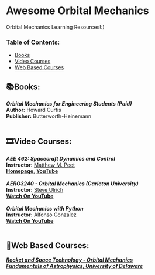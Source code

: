 # Awesome Orbital Mechanics 
Orbital Mechanics Learning Resources!:)

### **Table of Contents:**
* [Books](#booksbooks)
* [Video Courses](#film_stripvideo-courses)
* [Web Based Courses](#open_bookweb-based-courses)


## :books:Books:

***Orbital Mechanics for Engineering Students (Paid)***  <br />
**Author:** Howard Curtis <br />
**Publisher:** Butterworth-Heinemann <br />
 <br />
## :film_strip:Video Courses: 

***AEE 462: Spacecraft Dynamics and Control*** <br />
**Instructor:** [Matthew M. Peet](https://control.asu.edu/) <br />
[**Homepage**](http://control.asu.edu/MAE462_frame.htm), [**YouTube**](https://youtube.com/playlist?list=PL5ebyVGQORm6IUCJIuXGYj21o91Uyrwc4) <br />
 <br />
***AERO3240 - Orbital Mechanics (Carleton University)*** <br />
**Instructor:** [Steve Ulrich](https://carleton.ca/spacecraft/steve-ulrich/) <br />
[**Watch On YouTube**](https://youtube.com/playlist?list=PLeAC9P53bklf7Jcr4BRxMjSxGr9LzuAx3) <br />
 <br />
***Orbital Mechanics with Python*** <br />
**Instructor:** Alfonso Gonzalez <br />
[**Watch On YouTube**](https://youtube.com/playlist?list=PLOIRBaljOV8gn074rWFWYP1dCr2dJqWab) <br />
 <br />
## :open_book:Web Based Courses:  <br />
[***Rocket and Space Technology - Orbital Mechanics***](http://www.braeunig.us/space/orbmech.htm) <br />
[***Fundamentals of Astrophysics, University of Delaware***](https://www.bartol.udel.edu/~owocki/phys333/) <br />
